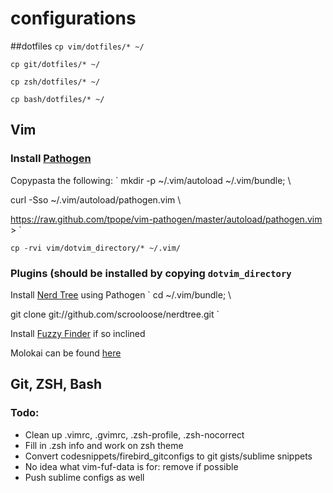 # configurations

##dotfiles
`cp vim/dotfiles/* ~/`

`cp git/dotfiles/* ~/`

`cp zsh/dotfiles/* ~/`

`cp bash/dotfiles/* ~/`

## Vim
### Install [Pathogen](https://github.com/tpope/vim-pathogen)
Copypasta the following:
` mkdir -p ~/.vim/autoload ~/.vim/bundle; \ 

  curl -Sso ~/.vim/autoload/pathogen.vim \

  https://raw.github.com/tpope/vim-pathogen/master/autoload/pathogen.vim > `

`cp -rvi vim/dotvim_directory/* ~/.vim/`

### Plugins (should be installed by copying `dotvim_directory` 
Install [Nerd Tree](https://github.com/scrooloose/nerdtree) using Pathogen
` cd ~/.vim/bundle; \ 

  git clone git://github.com/scrooloose/nerdtree.git `

Install [Fuzzy Finder](https://github.com/vim-scripts/FuzzyFinder) if so inclined 

Molokai can be found [here](https://github.com/tomasr/dotfiles/tree/master/.vim/colors)


## Git, ZSH, Bash


### Todo: 
- Clean up .vimrc, .gvimrc, .zsh-profile, .zsh-nocorrect
- Fill in .zsh info and work on zsh theme
- Convert codesnippets/firebird_gitconfigs to git gists/sublime snippets
- No idea what vim-fuf-data is for: remove if possible
- Push sublime configs as well

